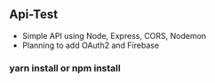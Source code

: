 ## Api-Test

- Simple API using Node, Express, CORS, Nodemon
- Planning to add OAuth2 and Firebase

### yarn install or npm install